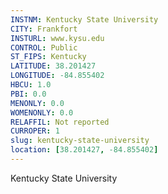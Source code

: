 ```yaml
---
INSTNM: Kentucky State University
CITY: Frankfort
INSTURL: www.kysu.edu
CONTROL: Public
ST_FIPS: Kentucky
LATITUDE: 38.201427
LONGITUDE: -84.855402
HBCU: 1.0
PBI: 0.0
MENONLY: 0.0
WOMENONLY: 0.0
RELAFFIL: Not reported
CURROPER: 1
slug: kentucky-state-university
location: [38.201427, -84.855402]
---
```

Kentucky State University